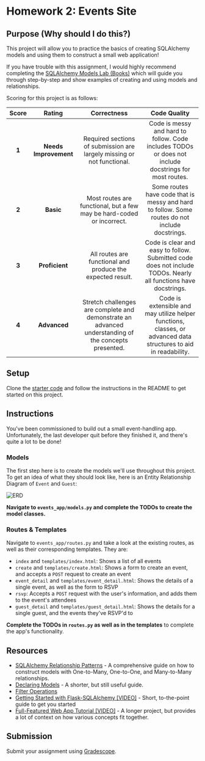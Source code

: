 # Homework 2: Events Site

## Purpose (Why should I do this?)

This project will allow you to practice the basics of creating SQLAlchemy models and using them to construct a small web application!

If you have trouble with this assignment, I would highly recommend completing the [SQLAlchemy Models Lab (Books)](https://github.com/Tech-at-DU/ACS-1220-Models-Lab) which will guide you through step-by-step and show examples of creating and using models and relationships.

Scoring for this project is as follows:

| Score | Rating | Correctness | Code Quality |
| :---: | :----: | :---------: | :----------: |
| **1** | **Needs Improvement** | Required sections of submission are largely missing or not functional. | Code is messy and hard to follow. Code includes TODOs or does not include docstrings for most routes. |
| **2** | **Basic** | Most routes are functional, but a few may be hard-coded or incorrect. | Some routes have code that is messy and hard to follow. Some routes do not include docstrings. |
| **3** | **Proficient** | All routes are functional and produce the expected result. | Code is clear and easy to follow. Submitted code does not include TODOs. Nearly all functions have docstrings. |
| **4** | **Advanced** | Stretch challenges are complete and demonstrate an advanced understanding of the concepts presented. | Code is extensible and may utilize helper functions, classes, or advanced data structures to aid in readability. |

## Setup

Clone the [starter code](https://github.com/Tech-at-DU/ACS-1220-Events-Homework) and follow the instructions in the README to get started on this project.

## Instructions

You've been commissioned to build out a small event-handling app. Unfortunately, the last developer quit before they finished it, and there's quite a lot to be done!

### Models

The first step here is to create the models we'll use throughout this project. To get an idea of what they should look like, here is an Entity Relationship Diagram of `Event` and `Guest`:

![ERD](assets/event-guest-erd.png)

**Navigate to `events_app/models.py` and complete the TODOs to create the model classes.**

### Routes & Templates

Navigate to `events_app/routes.py` and take a look at the existing routes, as well as their corresponding templates. They are:

- `index` and `templates/index.html`: Shows a list of all events
- `create` and `templates/create.html`: Shows a form to create an event, and accepts a `POST` request to create an event
- `event_detail` and `templates/event_detail.html`: Shows the details of a single event, as well as the form to RSVP
- `rsvp`: Accepts a `POST` request with the user's information, and adds them to the event's attendees
- `guest_detail` and `templates/guest_detail.html`: Shows the details for a single guest, and the events they've RSVP'd to

**Complete the TODOs in `routes.py` as well as in the templates** to complete the app's functionality.

## Resources

- [SQLAlchemy Relationship Patterns](https://docs.sqlalchemy.org/en/13/orm/basic_relationships.html) - A comprehensive guide on how to construct models with One-to-Many, One-to-One, and Many-to-Many relationships.
- [Declaring Models](https://flask-sqlalchemy.palletsprojects.com/en/2.x/models/) - A shorter, but still useful guide.
- [Filter Operations](https://www.tutorialspoint.com/sqlalchemy/sqlalchemy_orm_filter_operators.htm)
- [Getting Started with Flask-SQLAlchemy [VIDEO]](https://www.youtube.com/watch?v=jTiyt6W1Qpo) - Short, to-the-point guide to get you started
- [Full-Featured Web App Tutorial [VIDEO]](https://www.youtube.com/watch?v=MwZwr5Tvyxo&list=PL-osiE80TeTs4UjLw5MM6OjgkjFeUxCYH) - A longer project, but provides a lot of context on how various concepts fit together.

## Submission

Submit your assignment using [Gradescope](https://gradescope.com).
